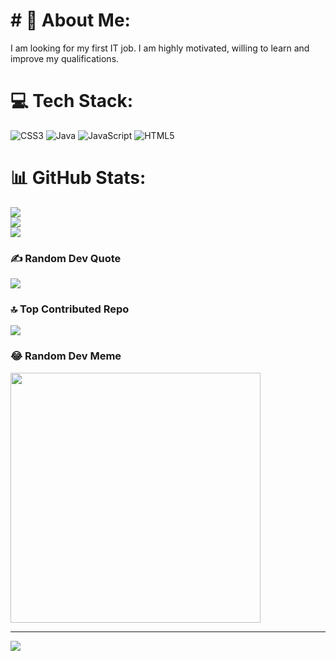 <h1 align="cente"r># 💫 About Me:</h1>
I am looking for my first IT job. I am highly motivated, willing to learn and improve my qualifications.


# 💻 Tech Stack:
![CSS3](https://img.shields.io/badge/css3-%231572B6.svg?style=for-the-badge&logo=css3&logoColor=white) ![Java](https://img.shields.io/badge/java-%23ED8B00.svg?style=for-the-badge&logo=openjdk&logoColor=white) ![JavaScript](https://img.shields.io/badge/javascript-%23323330.svg?style=for-the-badge&logo=javascript&logoColor=%23F7DF1E) ![HTML5](https://img.shields.io/badge/html5-%23E34F26.svg?style=for-the-badge&logo=html5&logoColor=white)
# 📊 GitHub Stats:
![](https://github-readme-stats.vercel.app/api?username=MadridistaPL&theme=radical&hide_border=false&include_all_commits=true&count_private=true)<br/>
![](https://github-readme-streak-stats.herokuapp.com/?user=MadridistaPL&theme=radical&hide_border=false)<br/>
![](https://github-readme-stats.vercel.app/api/top-langs/?username=MadridistaPL&theme=radical&hide_border=false&include_all_commits=true&count_private=true&layout=compact)

### ✍️ Random Dev Quote
![](https://quotes-github-readme.vercel.app/api?type=horizontal&theme=radical)

### 🔝 Top Contributed Repo
![](https://github-contributor-stats.vercel.app/api?username=MadridistaPL&limit=5&theme=radical&combine_all_yearly_contributions=true)

### 😂 Random Dev Meme
<img src='https://randommeme-five.vercel.app/' style="height: 400px;"/>

---
[![](https://visitcount.itsvg.in/api?id=MadridistaPL&icon=2&color=10)](https://visitcount.itsvg.in)

<!-- Proudly created with GPRM ( https://gprm.itsvg.in ) -->

